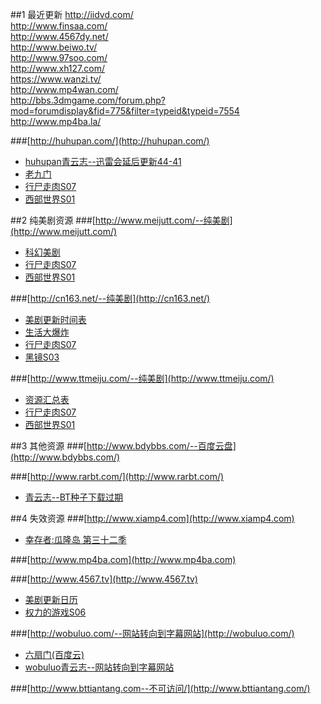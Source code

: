 ##1 最近更新
http://iidvd.com/  
http://www.finsaa.com/  
http://www.4567dy.net/  
http://www.beiwo.tv/  
http://www.97soo.com/  
http://www.xh127.com/  
https://www.wanzi.tv/  
http://www.mp4wan.com/  
http://bbs.3dmgame.com/forum.php?mod=forumdisplay&fid=775&filter=typeid&typeid=7554  
http://www.mp4ba.la/  

###[http://huhupan.com/](http://huhupan.com/) 
- [huhupan青云志--迅雷会延后更新44-41](http://huhupan.com/dsj/gcj/2016-07-29/5270.html)  
- [老九门](http://huhupan.com/dsj/gcj/2016-07-04/4544.html)  
- [行尸走肉S07](http://huhupan.com/dsj/oumeiju/2016-10-24/7866.html)  
- [西部世界S01](http://huhupan.com/dsj/oumeiju/2016-10-03/7225.html)  

##2 纯美剧资源
###[http://www.meijutt.com/--纯美剧](http://www.meijutt.com/)  
- [科幻美剧](http://www.meijutt.com/file/list1.html)  
- [行尸走肉S07](http://www.meijutt.com/content/meiju22476.html)  
- [西部世界S01](http://www.meijutt.com/content/meiju22433.html)  

###[http://cn163.net/--纯美剧](http://cn163.net/)
- [美剧更新时间表](http://cn163.net/2014the-tv-show/)  
- [生活大爆炸](http://cn163.net/archives/17613/)  
- [行尸走肉S07](http://cn163.net/archives/23683/)  
- [黑镜S03](http://cn163.net/archives/24122/)  

###[http://www.ttmeiju.com/--纯美剧](http://www.ttmeiju.com/)
- [资源汇总表](http://www.ttmeiju.com/summary.html)  
- [行尸走肉S07](http://www.ttmeiju.com/meiju/THE.Walking.Dead.html)  
- [西部世界S01](http://www.ttmeiju.com/meiju/Westworld.html)  

##3 其他资源
###[http://www.bdybbs.com/--百度云盘](http://www.bdybbs.com/)  

###[http://www.rarbt.com/](http://www.rarbt.com/)
-  [青云志--BT种子下载过期](http://www.rarbt.com/subject/22019.html)  

##4 失效资源
###[http://www.xiamp4.com](http://www.xiamp4.com)  
- [幸存者:瓜隆岛 第三十二季](http://www.xiamp4.com/Html/GP22686.html)  

###[http://www.mp4ba.com](http://www.mp4ba.com)  

###[http://www.4567.tv](http://www.4567.tv) 
-  [美剧更新日历](http://www.4567.tv/html/16.html  )  
-  [权力的游戏S06](http://www.4567.tv/film/id23156.html)  

###[http://wobuluo.com/--网站转向到字幕网站](http://wobuluo.com/)  
- [六扇门(百度云)](http://wobuluo.com/1425.html)  
- [wobuluo青云志--网站转向到字幕网站](http://wobuluo.com/2249.html)  

###[http://www.bttiantang.com--不可访问/](http://www.bttiantang.com/)  

